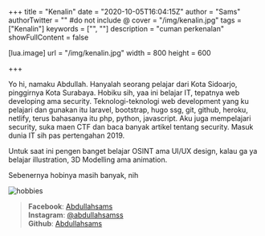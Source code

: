 +++
title = "Kenalin"
date = "2020-10-05T16:04:15Z"
author = "Sams"
authorTwitter = "" #do not include @
cover = "/img/kenalin.jpg"
tags = ["Kenalin"]
keywords = ["", ""]
description = "cuman perkenalan"
showFullContent = false

[lua.image]
url = "/img/kenalin.jpg"
width = 800
height = 600

+++

Yo hi, namaku Abdullah. 
Hanyalah seorang pelajar dari Kota Sidoarjo, pinggirnya Kota Surabaya. Hobiku sih, yaa ini belajar IT, tepatnya web developing ama security. Teknologi-teknologi web development yang ku pelajari dan gunakan itu laravel, bootstrap, hugo ssg, git, github, heroku, netlify, terus bahasanya itu php, python, javascript. Aku juga mempelajari security, suka maen CTF dan baca banyak artikel tentang security. Masuk dunia IT sih pas pertengahan 2019. 

Untuk saat ini pengen banget belajar OSINT ama UI/UX design, kalau ga ya belajar illustration, 3D Modelling ama animation. 

Sebenernya hobinya masih banyak, nih

![hobbies](/img/0.jpg)

> **Facebook**: [Abdullahsams](https://www.facebook.com/profile.php?id=100020312192396) <br>
> **Instagram**: [@abdullahsamss](https://instagram.com/abdullahsamss) <br>
> **Github**: [Abdullahsams](https://github.com/Abdullahsams) <br>





































